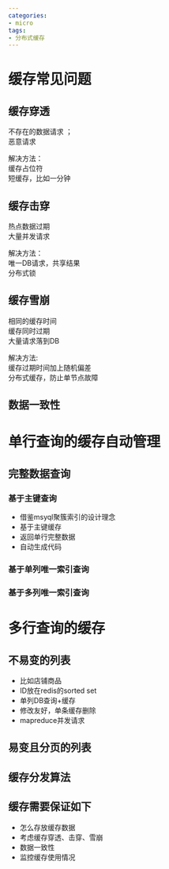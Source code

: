 ```yaml
---
categories: 
- micro
tags:
- 分布式缓存
---
```


# 缓存常见问题

## 缓存穿透
不存在的数据请求 ；  
恶意请求  

解决方法：   
缓存占位符  
短缓存，比如一分钟

## 缓存击穿

热点数据过期  
大量并发请求  

解决方法：  
唯一DB请求，共享结果  
分布式锁  




## 缓存雪崩
相同的缓存时间  
缓存同时过期  
大量请求落到DB  

解决方法:  
缓存过期时间加上随机偏差  
分布式缓存，防止单节点故障  

## 数据一致性




# 单行查询的缓存自动管理

## 完整数据查询
### 基于主键查询
* 借鉴msyql聚簇索引的设计理念
* 基于主键缓存
* 返回单行完整数据
* 自动生成代码

### 基于单列唯一索引查询
### 基于多列唯一索引查询


# 多行查询的缓存
## 不易变的列表
* 比如店铺商品
* ID放在redis的sorted set
* 单列DB查询+缓存
* 修改友好，单条缓存删除
* mapreduce并发请求

##  易变且分页的列表

## 缓存分发算法

## 缓存需要保证如下
* 怎么存放缓存数据
* 考虑缓存穿透、击穿、雪崩
* 数据一致性
* 监控缓存使用情况


